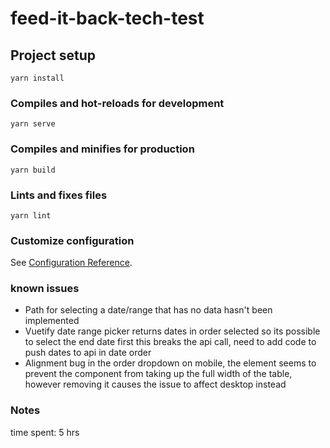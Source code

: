 # feed-it-back-tech-test

## Project setup
```
yarn install
```

### Compiles and hot-reloads for development
```
yarn serve
```

### Compiles and minifies for production
```
yarn build
```

### Lints and fixes files
```
yarn lint
```

### Customize configuration
See [Configuration Reference](https://cli.vuejs.org/config/).


### known issues

- Path for selecting a date/range that has no data hasn't been implemented
- Vuetify date range picker returns dates in order selected so its possible to select the end date first this breaks the api call, need to add code to push dates to api in date order
- Alignment bug in the order dropdown on mobile, the <td> element seems to prevent the <order-display> component from taking up the full width of the table, however removing it causes the issue to affect desktop instead

### Notes

time spent: 5 hrs